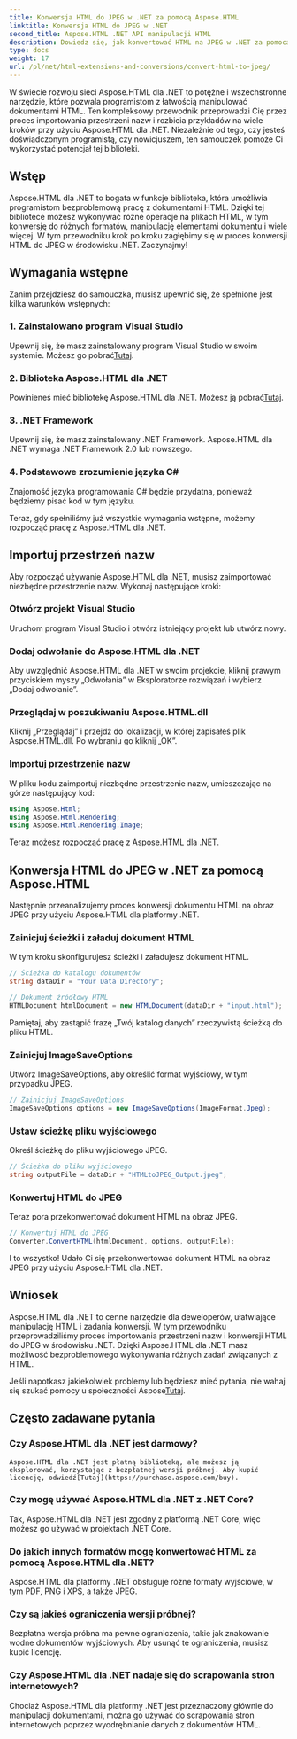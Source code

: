 ```yaml
---
title: Konwersja HTML do JPEG w .NET za pomocą Aspose.HTML
linktitle: Konwersja HTML do JPEG w .NET
second_title: Aspose.HTML .NET API manipulacji HTML
description: Dowiedz się, jak konwertować HTML na JPEG w .NET za pomocą Aspose.HTML dla .NET. Przewodnik krok po kroku, jak wykorzystać potencjał Aspose.HTML dla .NET.
type: docs
weight: 17
url: /pl/net/html-extensions-and-conversions/convert-html-to-jpeg/
---
```


W świecie rozwoju sieci Aspose.HTML dla .NET to potężne i wszechstronne narzędzie, które pozwala programistom z łatwością manipulować dokumentami HTML. Ten kompleksowy przewodnik przeprowadzi Cię przez proces importowania przestrzeni nazw i rozbicia przykładów na wiele kroków przy użyciu Aspose.HTML dla .NET. Niezależnie od tego, czy jesteś doświadczonym programistą, czy nowicjuszem, ten samouczek pomoże Ci wykorzystać potencjał tej biblioteki.

## Wstęp

Aspose.HTML dla .NET to bogata w funkcje biblioteka, która umożliwia programistom bezproblemową pracę z dokumentami HTML. Dzięki tej bibliotece możesz wykonywać różne operacje na plikach HTML, w tym konwersję do różnych formatów, manipulację elementami dokumentu i wiele więcej. W tym przewodniku krok po kroku zagłębimy się w proces konwersji HTML do JPEG w środowisku .NET. Zaczynajmy!

## Wymagania wstępne

Zanim przejdziesz do samouczka, musisz upewnić się, że spełnione jest kilka warunków wstępnych:

### 1. Zainstalowano program Visual Studio
 Upewnij się, że masz zainstalowany program Visual Studio w swoim systemie. Możesz go pobrać[Tutaj](https://visualstudio.microsoft.com/downloads/).

### 2. Biblioteka Aspose.HTML dla .NET
 Powinieneś mieć bibliotekę Aspose.HTML dla .NET. Możesz ją pobrać[Tutaj](https://releases.aspose.com/html/net/).

### 3. .NET Framework
Upewnij się, że masz zainstalowany .NET Framework. Aspose.HTML dla .NET wymaga .NET Framework 2.0 lub nowszego.

### 4. Podstawowe zrozumienie języka C#
Znajomość języka programowania C# będzie przydatna, ponieważ będziemy pisać kod w tym języku.

Teraz, gdy spełniliśmy już wszystkie wymagania wstępne, możemy rozpocząć pracę z Aspose.HTML dla .NET.

## Importuj przestrzeń nazw

Aby rozpocząć używanie Aspose.HTML dla .NET, musisz zaimportować niezbędne przestrzenie nazw. Wykonaj następujące kroki:

### Otwórz projekt Visual Studio

Uruchom program Visual Studio i otwórz istniejący projekt lub utwórz nowy.

### Dodaj odwołanie do Aspose.HTML dla .NET

Aby uwzględnić Aspose.HTML dla .NET w swoim projekcie, kliknij prawym przyciskiem myszy „Odwołania” w Eksploratorze rozwiązań i wybierz „Dodaj odwołanie”.

### Przeglądaj w poszukiwaniu Aspose.HTML.dll

Kliknij „Przeglądaj” i przejdź do lokalizacji, w której zapisałeś plik Aspose.HTML.dll. Po wybraniu go kliknij „OK”.

### Importuj przestrzenie nazw

W pliku kodu zaimportuj niezbędne przestrzenie nazw, umieszczając na górze następujący kod:

```csharp
using Aspose.Html;
using Aspose.Html.Rendering;
using Aspose.Html.Rendering.Image;
```

Teraz możesz rozpocząć pracę z Aspose.HTML dla .NET.

## Konwersja HTML do JPEG w .NET za pomocą Aspose.HTML

Następnie przeanalizujemy proces konwersji dokumentu HTML na obraz JPEG przy użyciu Aspose.HTML dla platformy .NET.

### Zainicjuj ścieżki i załaduj dokument HTML

W tym kroku skonfigurujesz ścieżki i załadujesz dokument HTML.

```csharp
// Ścieżka do katalogu dokumentów
string dataDir = "Your Data Directory";

// Dokument źródłowy HTML
HTMLDocument htmlDocument = new HTMLDocument(dataDir + "input.html");
```

Pamiętaj, aby zastąpić frazę „Twój katalog danych” rzeczywistą ścieżką do pliku HTML.

### Zainicjuj ImageSaveOptions

Utwórz ImageSaveOptions, aby określić format wyjściowy, w tym przypadku JPEG.

```csharp
// Zainicjuj ImageSaveOptions
ImageSaveOptions options = new ImageSaveOptions(ImageFormat.Jpeg);
```

### Ustaw ścieżkę pliku wyjściowego

Określ ścieżkę do pliku wyjściowego JPEG.

```csharp
// Ścieżka do pliku wyjściowego
string outputFile = dataDir + "HTMLtoJPEG_Output.jpeg";
```

### Konwertuj HTML do JPEG

Teraz pora przekonwertować dokument HTML na obraz JPEG.

```csharp
// Konwertuj HTML do JPEG
Converter.ConvertHTML(htmlDocument, options, outputFile);
```

I to wszystko! Udało Ci się przekonwertować dokument HTML na obraz JPEG przy użyciu Aspose.HTML dla .NET.

## Wniosek

Aspose.HTML dla .NET to cenne narzędzie dla deweloperów, ułatwiające manipulację HTML i zadania konwersji. W tym przewodniku przeprowadziliśmy proces importowania przestrzeni nazw i konwersji HTML do JPEG w środowisku .NET. Dzięki Aspose.HTML dla .NET masz możliwość bezproblemowego wykonywania różnych zadań związanych z HTML.

 Jeśli napotkasz jakiekolwiek problemy lub będziesz mieć pytania, nie wahaj się szukać pomocy u społeczności Aspose[Tutaj](https://forum.aspose.com/).

## Często zadawane pytania

### Czy Aspose.HTML dla .NET jest darmowy?
    Aspose.HTML dla .NET jest płatną biblioteką, ale możesz ją eksplorować, korzystając z bezpłatnej wersji próbnej. Aby kupić licencję, odwiedź[Tutaj](https://purchase.aspose.com/buy).

### Czy mogę używać Aspose.HTML dla .NET z .NET Core?
   Tak, Aspose.HTML dla .NET jest zgodny z platformą .NET Core, więc możesz go używać w projektach .NET Core.

### Do jakich innych formatów mogę konwertować HTML za pomocą Aspose.HTML dla .NET?
   Aspose.HTML dla platformy .NET obsługuje różne formaty wyjściowe, w tym PDF, PNG i XPS, a także JPEG.

### Czy są jakieś ograniczenia wersji próbnej?
   Bezpłatna wersja próbna ma pewne ograniczenia, takie jak znakowanie wodne dokumentów wyjściowych. Aby usunąć te ograniczenia, musisz kupić licencję.

### Czy Aspose.HTML dla .NET nadaje się do scrapowania stron internetowych?
   Chociaż Aspose.HTML dla platformy .NET jest przeznaczony głównie do manipulacji dokumentami, można go używać do scrapowania stron internetowych poprzez wyodrębnianie danych z dokumentów HTML.